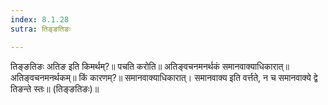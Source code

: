 ```yaml
---
index: 8.1.28
sutra: तिङ्ङतिङः

---
```

तिङ्ङतिङः अतिङ इति किमर्थम्?॥ पचति करोति॥ अतिङ्वचनमनर्थकं समानवाक्याधिकारात्॥ अतिङ्वचनमनर्थकम्॥ किं कारणम्?॥ समानवाक्याधिकारात्। समानवाक्य इति वर्त्तते, न च समानवाक्ये द्वे तिङन्ते स्तः॥ (तिङ्ङतिङः)॥